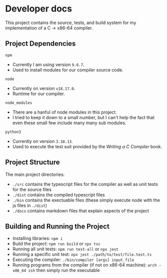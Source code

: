 # Developer docs

This project contains the source, tests, and build system for my implementation of a C -> x86-64 compiler.

## Project Dependencies

`npm`

- Currently I am using version `9.6.7`.
- Used to install modules for our compiler source code.

`node`

- Currently on version `v18.17.0`.
- Runtime for our compiler.

`node_modules`

- There are a hanful of node modules in this project.
- I tried to keep it down to a small number, but I can't help the fact that even these small few include many many sub modules.

`python3`

- Currently on version `3.10.13`.
- Used to execute the test suit provided by the _Writing a C Compiler_ book.

## Project Structure

The main project directories:

- `./src` contains the typescript files for the compiler as well as unit tests for the source files
- `./dist` contains the compiled typescript files
- `./bin` contains the exectuable files (these simply execute node with the js files in `./dist`)
- `./docs` contains markdown files that explain aspects of the project

## Building and Running the Project

- Installing libraries: `npm i`
- Build the project: `npm run build` or `npx tsc`
- Running all unit tests: `npm run test-all` or `npx jest`
- Running a specific unit test: `npx jest ./path/to/test/file.test.ts`
- Executing the compiler: `./bin/compiler [args] input_file`
- Running programs from the compiler (if not on x86-64 machine): `arch -x86_64 zsh` then simply run the executable
